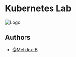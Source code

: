 
# Kubernetes Lab

![Logo](https://d1jnx9ba8s6j9r.cloudfront.net/blog/wp-content/uploads/2018/11/3.png)

## Authors

- [@Mehdox-B](https://github.com/Mehdox-B)

